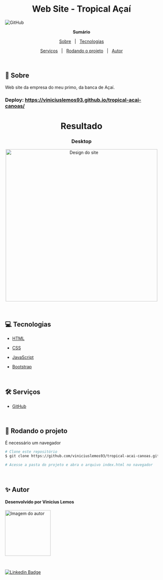 <h1 align="center">Web Site - Tropical Açaí</h1>

![GitHub](https://img.shields.io/github/license/viniciuslemos93/tropical-acai-canoas)

**<p align="center">Sumário</p>**
<p align="center">
<a href="#dart-sobre">Sobre</a> &#xa0; | &#xa0;
<a href="#computer-tecnologias">Tecnologias</a>
</p>
<p align="center">
<a href="#hammer_and_wrench-serviços">Serviços</a> &#xa0; | &#xa0;
<a href="#scroll-rodando-o-projeto">Rodando o projeto</a> &#xa0; | &#xa0;
<a href="#sparkles-autor">Autor</a>
</p>

&#xa0;
 
## :dart: Sobre
<p>Web site da empresa do meu primo, da banca de Açaí.</p>

### Deploy: https://viniciuslemos93.github.io/tropical-acai-canoas/

<h1 align="center">Resultado</h1>
<div align="center">

### Desktop

<img align="center" alt="Design do site" width="500" src="./assets/imagens/print.PNG">
</div>

&#xa0;

## :computer: Tecnologias
* [HTML](https://developer.mozilla.org/pt-BR/docs/Web/HTML)

* [CSS](https://www.w3schools.com/css/)

* [JavaScript](https://www.javascript.com/)

* [Bootstrap](https://getbootstrap.com/)

&#xa0;

## :hammer_and_wrench: Serviços
* <a href="https://github.com/">GitHub</a>

&#xa0;

## :scroll: Rodando o projeto
É necessário um navegador

```bash
# Clone este repositório
$ git clone https://github.com/viniciuslemos93/tropical-acai-canoas.git

# Acesse a pasta do projeto e abra o arquivo index.html no navegador
```

&#xa0;

## :sparkles: Autor

<h4>Desenvolvido por Vinicius Lemos</h4>

<a href="https://github.com/viniciuslemos93">
<img src="https://github.com/viniciuslemos93.png" width="150px" alt="Imagem do autor">
</a>

&#xa0;

[![Linkedin Badge](https://img.shields.io/badge/-Vinicius%20Lemos-blue?style=flat-square&logo=Linkedin&logoColor=white&link=https://www.linkedin.com/in/viniciuslemos93/)](https://www.linkedin.com/in/viniciuslemos93/)<br>
